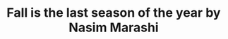 ---
title: Fall is the last season of the year by Nasim Marashi
categories: [Novel,Fiction Literature]
---